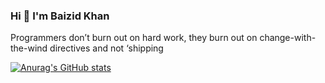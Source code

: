 ### Hi 👋 I'm Baizid Khan
Programmers don’t burn out on hard work, they burn out on change-with-the-wind directives and not ‘shipping

[![Anurag's GitHub stats](https://github-readme-stats.vercel.app/api?username=baizidkhan)](https://github.com/anuraghazra/github-readme-stats)

